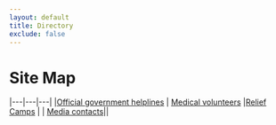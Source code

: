 ```yaml
---
layout: default
title: Directory
exclude: false
---
```


# Site Map

|---|---|---|
|[Official government helplines](helplines) | [Medical volunteers](medical-staff) |[Relief Camps](relief-camps) |
| [Media contacts](media-contacts)||